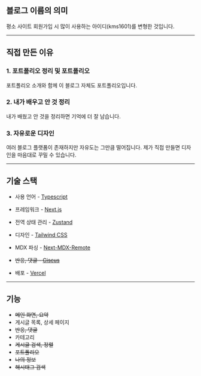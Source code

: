 ## 블로그 이름의 의미

평소 사이트 회원가입 시 많이 사용하는 아이디(kms1601)를 변형한 것입니다.

---

## 직접 만든 이유

### 1. 포트폴리오 정리 및 포트폴리오

포트폴리오 소개와 함께 이 블로그 자체도 포트폴리오입니다.

### 2. 내가 배우고 안 것 정리

내가 배웠고 안 것을 정리하면 기억에 더 잘 남습니다.

### 3. 자유로운 디자인

여러 블로그 플랫폼이 존재하지만 자유도는 그만큼 떨어집니다. 제가 직접 만들면 디자인을 마음대로 꾸밀 수 있습니다.

---

## 기술 스택

- 사용 언어 - [Typescript](https://www.typescriptlang.org/)

- 프레임워크 - [Next.js](https://nextjs.org/)

- 전역 상태 관리 - [Zustand](https://zustand-demo.pmnd.rs/)

- 디자인 - [Tailwind CSS](https://tailwindcss.com/)

- MDX 파싱 - [Next-MDX-Remote](https://github.com/hashicorp/next-mdx-remote#react-server-components-rsc--nextjs-app-directory-support)

-  ~~반응, 댓글 - [Giscus](https://giscus.app/)~~

- 배포 - [Vercel](https://vercel.com/)

---

## 기능

- ~~메인 화면, 요약~~
- 게시글 목록, 상세 페이지
- ~~반응, 댓글~~
- 카테고리
- ~~게시글 검색, 정렬~~
- ~~포트폴리오~~
- ~~나의 정보~~
- ~~해시태그 검색~~
